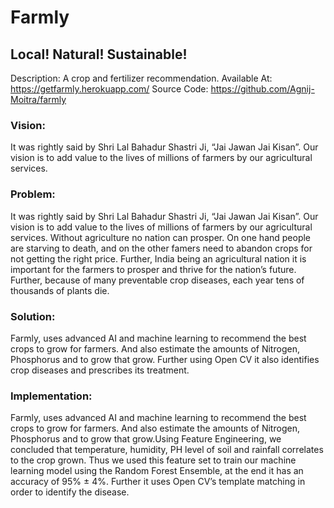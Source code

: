 # Farmly
## Local! Natural! Sustainable!
Description: A crop and fertilizer recommendation.
Available At: https://getfarmly.herokuapp.com/
Source Code: https://github.com/Agnij-Moitra/farmly
### Vision:
It was rightly said by Shri Lal Bahadur Shastri Ji, “Jai Jawan Jai Kisan”. Our vision is to add value to the lives of millions of farmers by our agricultural services.
### Problem:
It was rightly said by Shri Lal Bahadur Shastri Ji, “Jai Jawan Jai Kisan”. Our vision is to add value to the lives of millions of farmers by our agricultural services. Without agriculture no nation can prosper. On one hand people are starving to death, and on the other famers need to abandon crops for not getting the right price. Further, India being an agricultural nation it is important for the farmers to prosper and thrive for the nation’s future. Further, because of many preventable crop diseases, each year tens of thousands of plants die.
### Solution:
Farmly, uses advanced AI and machine learning to recommend the best crops to grow for farmers. And also estimate the amounts of Nitrogen, Phosphorus and to grow that grow. Further using Open CV it also identifies crop diseases and prescribes its treatment.
### Implementation:
Farmly, uses advanced AI and machine learning to recommend the best crops to grow for farmers. And also estimate the amounts of Nitrogen, Phosphorus and to grow that grow.Using Feature Engineering, we concluded that temperature, humidity, PH level of soil and rainfall correlates to the crop grown. Thus we used this feature set to train our machine learning model using the Random Forest Ensemble, at the end it has an accuracy of 95% ± 4%. Further it uses Open CV’s template matching in order to identify the disease.
